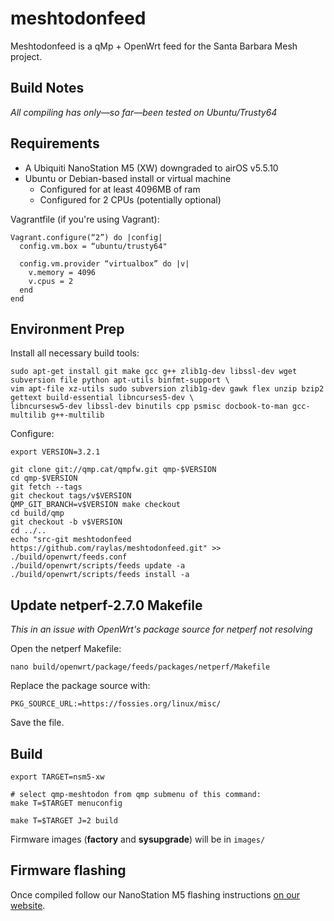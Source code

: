 meshtodonfeed
=============

Meshtodonfeed is a qMp + OpenWrt feed for the Santa Barbara Mesh project.

Build Notes
-----------

*All compiling has only—so far—been tested on Ubuntu/Trusty64*


Requirements
------------

* A Ubiquiti NanoStation M5 (XW) downgraded to airOS v5.5.10
* Ubuntu or Debian-based install or virtual machine
  * Configured for at least 4096MB of ram
  * Configured for 2 CPUs (potentially optional)


Vagrantfile (if you're using Vagrant):

```
Vagrant.configure(“2”) do |config|
  config.vm.box = “ubuntu/trusty64"

  config.vm.provider “virtualbox” do |v|
    v.memory = 4096
    v.cpus = 2
  end
end
```


Environment Prep
----------------

Install all necessary build tools:

```
sudo apt-get install git make gcc g++ zlib1g-dev libssl-dev wget subversion file python apt-utils binfmt-support \
vim apt-file xz-utils sudo subversion zlib1g-dev gawk flex unzip bzip2 gettext build-essential libncurses5-dev \
libncursesw5-dev libssl-dev binutils cpp psmisc docbook-to-man gcc-multilib g++-multilib
```

Configure:

```
export VERSION=3.2.1

git clone git://qmp.cat/qmpfw.git qmp-$VERSION
cd qmp-$VERSION
git fetch --tags
git checkout tags/v$VERSION
QMP_GIT_BRANCH=v$VERSION make checkout
cd build/qmp
git checkout -b v$VERSION
cd ../..
echo "src-git meshtodonfeed https://github.com/raylas/meshtodonfeed.git" >> ./build/openwrt/feeds.conf
./build/openwrt/scripts/feeds update -a
./build/openwrt/scripts/feeds install -a
```


Update netperf-2.7.0 Makefile
-----------------------------

*This in an issue with OpenWrt's package source for netperf not resolving*

Open the netperf Makefile:

`nano build/openwrt/package/feeds/packages/netperf/Makefile`

Replace the package source with:

`PKG_SOURCE_URL:=https://fossies.org/linux/misc/`

Save the file.


Build
-----

```
export TARGET=nsm5-xw

# select qmp-meshtodon from qmp submenu of this command:
make T=$TARGET menuconfig

make T=$TARGET J=2 build
```

Firmware images (**factory** and **sysupgrade**) will be in `images/`


Firmware flashing
-----------------

Once compiled follow our NanoStation M5 flashing instructions [on our website](https://sbmesh.net/join.html).
